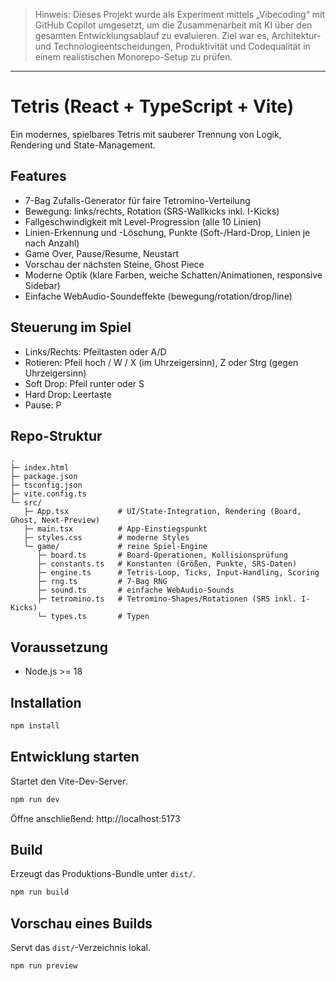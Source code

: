 > Hinweis:
> Dieses Projekt wurde als Experiment mittels „Vibecoding“ mit GitHub Copilot umgesetzt, um die Zusammenarbeit mit KI über den gesamten Entwicklungsablauf zu evaluieren.
> Ziel war es, Architektur- und Technologieentscheidungen, Produktivität und Codequalität in einem realistischen Monorepo-Setup zu prüfen.

---

# Tetris (React + TypeScript + Vite)

Ein modernes, spielbares Tetris mit sauberer Trennung von Logik, Rendering und State-Management.

## Features
- 7-Bag Zufalls-Generator für faire Tetromino-Verteilung
- Bewegung: links/rechts, Rotation (SRS-Wallkicks inkl. I-Kicks)
- Fallgeschwindigkeit mit Level-Progression (alle 10 Linien)
- Linien-Erkennung und -Löschung, Punkte (Soft-/Hard-Drop, Linien je nach Anzahl)
- Game Over, Pause/Resume, Neustart
- Vorschau der nächsten Steine, Ghost Piece
- Moderne Optik (klare Farben, weiche Schatten/Animationen, responsive Sidebar)
- Einfache WebAudio-Soundeffekte (bewegung/rotation/drop/line)

## Steuerung im Spiel
- Links/Rechts: Pfeiltasten oder A/D
- Rotieren: Pfeil hoch / W / X (im Uhrzeigersinn), Z oder Strg (gegen Uhrzeigersinn)
- Soft Drop: Pfeil runter oder S
- Hard Drop: Leertaste
- Pause: P

## Repo-Struktur
```
.
├─ index.html
├─ package.json
├─ tsconfig.json
├─ vite.config.ts
└─ src/
   ├─ App.tsx           # UI/State-Integration, Rendering (Board, Ghost, Next-Preview)
   ├─ main.tsx          # App-Einstiegspunkt
   ├─ styles.css        # moderne Styles
   └─ game/             # reine Spiel-Engine
      ├─ board.ts       # Board-Operationen, Kollisionsprüfung
      ├─ constants.ts   # Konstanten (Größen, Punkte, SRS-Daten)
      ├─ engine.ts      # Tetris-Loop, Ticks, Input-Handling, Scoring
      ├─ rng.ts         # 7-Bag RNG
      ├─ sound.ts       # einfache WebAudio-Sounds
      ├─ tetromino.ts   # Tetromino-Shapes/Rotationen (SRS inkl. I-Kicks)
      └─ types.ts       # Typen
```

## Voraussetzung
- Node.js >= 18

## Installation
```cmd
npm install
```

## Entwicklung starten
Startet den Vite-Dev-Server.
```cmd
npm run dev
```
Öffne anschließend: http://localhost:5173

## Build
Erzeugt das Produktions-Bundle unter `dist/`.
```cmd
npm run build
```

## Vorschau eines Builds
Servt das `dist/`-Verzeichnis lokal.
```cmd
npm run preview
```
